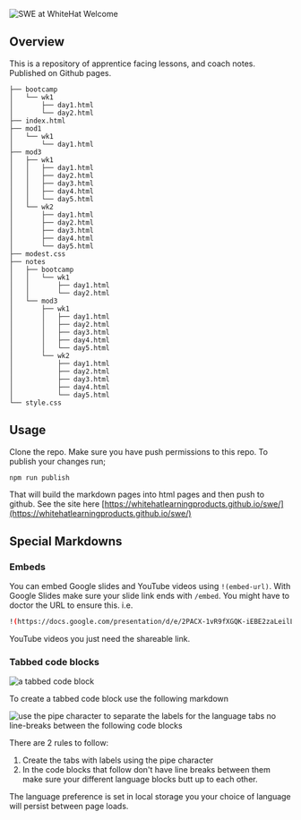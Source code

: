 
![SWE at WhiteHat Welcome](https://user-images.githubusercontent.com/4499581/92381014-fec7f500-f101-11ea-8fcd-506232e5de87.png)

## Overview

This is a repository of apprentice facing lessons, and coach notes. Published on Github pages.

```
├── bootcamp
│   └── wk1
│       ├── day1.html
│       └── day2.html
├── index.html
├── mod1
│   └── wk1
│       └── day1.html
├── mod3
│   ├── wk1
│   │   ├── day1.html
│   │   ├── day2.html
│   │   ├── day3.html
│   │   ├── day4.html
│   │   └── day5.html
│   └── wk2
│       ├── day1.html
│       ├── day2.html
│       ├── day3.html
│       ├── day4.html
│       └── day5.html
├── modest.css
├── notes
│   ├── bootcamp
│   │   └── wk1
│   │       ├── day1.html
│   │       └── day2.html
│   └── mod3
│       ├── wk1
│       │   ├── day1.html
│       │   ├── day2.html
│       │   ├── day3.html
│       │   ├── day4.html
│       │   └── day5.html
│       └── wk2
│           ├── day1.html
│           ├── day2.html
│           ├── day3.html
│           ├── day4.html
│           └── day5.html
└── style.css
```
## Usage

Clone the repo. Make sure you have push permissions to this repo. To publish your changes run;

```
npm run publish
```

That will build the markdown pages into html pages and then push to github. See the site here [https://whitehatlearningproducts.github.io/swe/](https://whitehatlearningproducts.github.io/swe/)

## Special Markdowns

### Embeds

You can embed Google slides and YouTube videos using `!(embed-url)`. With Google Slides make sure your slide link ends with `/embed`. You might have to doctor the URL to ensure this. i.e.

```sh
!(https://docs.google.com/presentation/d/e/2PACX-1vR9fXGQK-iEBE2zaLeilLJlAM0_90xheU8S1VTGyvT08hmVuKDK-sPlL34MeXf3bv-Pl8zBw9caaHti/embed)
```

YouTube videos you just need the shareable link.

### Tabbed code blocks

![a tabbed code block](https://user-images.githubusercontent.com/4499581/100463012-17bdc200-30c3-11eb-8cff-d6083f9b8b7b.gif)

To create a tabbed code block use the following markdown

![use the pipe character to separate the labels for the language tabs no line-breaks between the following code blocks](https://user-images.githubusercontent.com/4499581/100463155-4dfb4180-30c3-11eb-963c-9c168cd4f16e.png)

There are 2 rules to follow:

1. Create the tabs with labels using the pipe character
1. In the code blocks that follow don't have line breaks between them make sure your different language blocks butt up to each other.

The language preference is set in local storage you your choice of language will persist between page loads.
